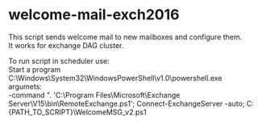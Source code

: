 # welcome-mail-exch2016
This script sends welcome mail to new mailboxes and configure them.  
It works for exchange DAG cluster.  
 
To run script in scheduler use:  
Start a program  
C:\Windows\System32\WindowsPowerShell\v1.0\powershell.exe  
argumets:  
-command ". 'C:\Program Files\Microsoft\Exchange Server\V15\bin\RemoteExchange.ps1'; Connect-ExchangeServer -auto; C:\{PATH_TO_SCRIPT}\WelcomeMSG_v2.ps1